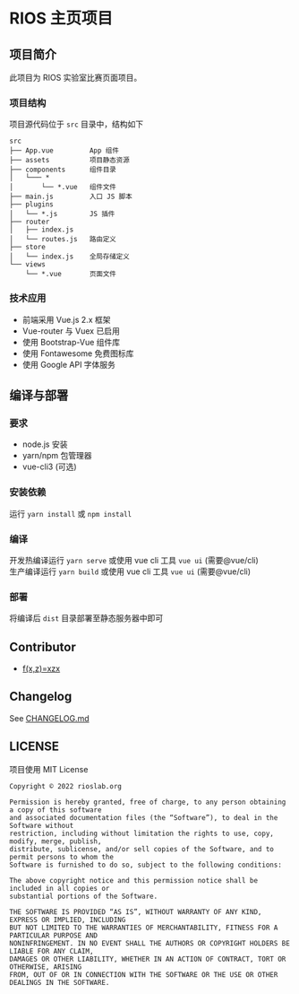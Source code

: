 # RIOS 主页项目

## 项目简介

此项目为 RIOS 实验室比赛页面项目。

### 项目结构

项目源代码位于 `src` 目录中，结构如下  

```
src
├── App.vue         App 组件
├── assets          项目静态资源
├── components      组件目录
│   └─── *
│       └── *.vue   组件文件
├── main.js         入口 JS 脚本
├── plugins
│   └── *.js        JS 插件
├── router
│   ├── index.js
│   └── routes.js   路由定义
├── store
│   └── index.js    全局存储定义
└── views
    └── *.vue       页面文件
```

### 技术应用

* 前端采用 Vue.js 2.x 框架
* Vue-router 与 Vuex 已启用
* 使用 Bootstrap-Vue 组件库
* 使用 Fontawesome 免费图标库
* 使用 Google API 字体服务

## 编译与部署

### 要求

* node.js 安装
* yarn/npm 包管理器
* vue-cli3 (可选)

### 安装依赖

运行 `yarn install` 或 `npm install`

### 编译

开发热编译运行 `yarn serve` 或使用 vue cli 工具 `vue ui` (需要@vue/cli)  
生产编译运行 `yarn build` 或使用 vue cli 工具 `vue ui` (需要@vue/cli)

### 部署

将编译后 `dist` 目录部署至静态服务器中即可

## Contributor

* [f(x,z)=xzx](https://github.com/XuZhixuan)

## Changelog

See [CHANGELOG.md](CHANGELOG.md)

## LICENSE

项目使用 MIT License

    Copyright © 2022 rioslab.org

    Permission is hereby granted, free of charge, to any person obtaining a copy of this software
    and associated documentation files (the “Software”), to deal in the Software without
    restriction, including without limitation the rights to use, copy, modify, merge, publish,
    distribute, sublicense, and/or sell copies of the Software, and to permit persons to whom the
    Software is furnished to do so, subject to the following conditions:

    The above copyright notice and this permission notice shall be included in all copies or
    substantial portions of the Software.

    THE SOFTWARE IS PROVIDED “AS IS”, WITHOUT WARRANTY OF ANY KIND, EXPRESS OR IMPLIED, INCLUDING
    BUT NOT LIMITED TO THE WARRANTIES OF MERCHANTABILITY, FITNESS FOR A PARTICULAR PURPOSE AND
    NONINFRINGEMENT. IN NO EVENT SHALL THE AUTHORS OR COPYRIGHT HOLDERS BE LIABLE FOR ANY CLAIM,
    DAMAGES OR OTHER LIABILITY, WHETHER IN AN ACTION OF CONTRACT, TORT OR OTHERWISE, ARISING
    FROM, OUT OF OR IN CONNECTION WITH THE SOFTWARE OR THE USE OR OTHER DEALINGS IN THE SOFTWARE.
